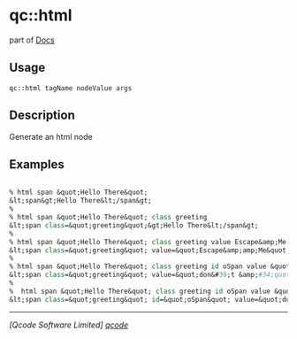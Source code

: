 qc::html
========

part of [Docs](.)

Usage
-----
`qc::html tagName nodeValue args`

Description
-----------
Generate an html node

Examples
--------
```tcl

% html span &quot;Hello There&quot;
&lt;span&gt;Hello There&lt;/span&gt;
%
% html span &quot;Hello There&quot; class greeting
&lt;span class=&quot;greeting&quot;&gt;Hello There&lt;/span&gt;
%
% html span &quot;Hello There&quot; class greeting value Escape&amp;Me
&lt;span class=&quot;greeting&quot; value=&quot;Escape&amp;amp;Me&quot;&gt;Hello There&lt;/span&gt;
%
% html span &quot;Hello There&quot; class greeting id oSpan value &quot;don&#39;t \&quot;quote\&quot; me&quot;
&lt;span class=&quot;greeting&quot; value=&quot;don&#39;t &amp;#34;quote&amp;#34; me&quot;&gt;Hello There&lt;/span&gt;
%
%  html span &quot;Hello There&quot; class greeting id oSpan value &quot;don&#39;t \&quot;quote\&quot; me&quot;
&lt;span class=&quot;greeting&quot; id=&quot;oSpan&quot; value=&quot;don&#39;t &amp;#34;quote&amp;#34; me&quot;&gt;Hello There&lt;/span&gt;

```

----------------------------------
*[Qcode Software Limited] [qcode]*

[qcode]: www.qcode.co.uk "Qcode Software"
